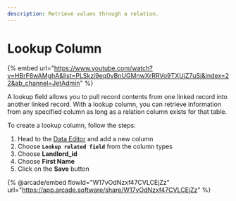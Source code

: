 ```yaml
---
description: Retrieve values through a relation.
---
```


# Lookup Column

{% embed url="https://www.youtube.com/watch?v=HBrF6wAMghA&list=PLSkzi9eq0vBnUGMnwXrRRVo9TXUjZ7uSj&index=22&ab_channel=JetAdmin" %}

A lookup field allows you to pull record contents from one linked record into another linked record. With a lookup column, you can retrieve information from any specified column as long as a relation column exists for that table.

To create a lookup column, follow the steps:

1. Head to the [Data Editor](../) and add a new column
2. Choose **`Lookup related field`** from the column types
3. Choose **Landlord\_id**
4. Choose **First Name**
5. Click on the **Save** button

{% @arcade/embed flowId="W17vOdNzxf47CVLCEjZz" url="https://app.arcade.software/share/W17vOdNzxf47CVLCEjZz" %}

